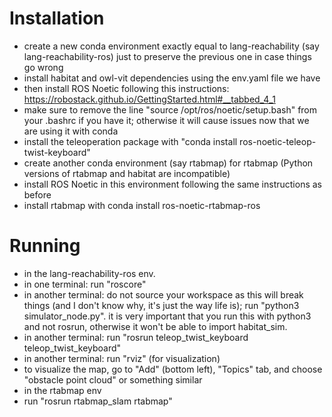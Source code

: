 # Installation
- create a new conda environment exactly equal to lang-reachability (say lang-reachability-ros) just to preserve the previous one in case things go wrong
- install habitat and owl-vit dependencies using the env.yaml file we have
- then install ROS Noetic following this instructions: https://robostack.github.io/GettingStarted.html#__tabbed_4_1
- make sure to remove the line "source /opt/ros/noetic/setup.bash" from your .bashrc if you have it; otherwise it will cause issues now that we are using it with conda
- install the teleoperation package with "conda install ros-noetic-teleop-twist-keyboard"
- create another conda environment (say rtabmap) for rtabmap (Python versions of rtabmap and habitat are incompatible)
- install ROS Noetic in this environment following the same instructions as before
- install rtabmap with conda install ros-noetic-rtabmap-ros

# Running
- in the lang-reachability-ros env.
- in one terminal: run "roscore"
- in another terminal: do not source your workspace as this will break things (and I don't know why, it's just the way life is); run "python3 simulator_node.py". it is very important that you run this with python3 and not rosrun, otherwise it won't be able to import habitat_sim.
- in another terminal: run "rosrun teleop_twist_keyboard teleop_twist_keyboard"
- in another terminal: run "rviz" (for visualization)
- to visualize the map, go to "Add" (bottom left), "Topics" tab, and choose "obstacle point cloud" or something similar
- in the rtabmap env
- run "rosrun rtabmap_slam rtabmap"
